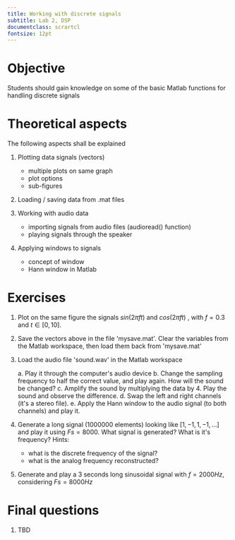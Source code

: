 ```yaml
---
title: Working with discrete signals
subtitle: Lab 2, DSP
documentclass: scrartcl
fontsize: 12pt
---
```


# Objective

Students should gain knowledge on some of the basic Matlab functions for handling 
discrete signals

# Theoretical aspects

The following aspects shall be explained

   
1. Plotting data signals (vectors)
    - multiple plots on same graph
    - plot options
    - sub-figures

2. Loading / saving data from .mat files

3. Working with audio data
    - importing signals from audio files (audioread() function)
    - playing signals through the speaker

4. Applying windows to signals
    - concept of window
    - Hann window in Matlab
        

# Exercises

1. Plot on the same figure the signals $sin(2 \pi f t)$ and $cos(2 \pi f t)$ , with $f = 0.3$ and $t \in [0, 10]$.

2. Save the vectors above in the file 'mysave.mat'. Clear the variables from the Matlab workspace, then load them back from 'mysave.mat'

3. Load the audio file 'sound.wav' in the Matlab workspace

    a. Play it through the computer's audio device
    b. Change the sampling frequency to half the correct value, and play again. How will the sound be changed?
    c. Amplify the sound by multiplying the data by 4. Play the sound and observe the difference.
    d. Swap the left and right channels (it's a stereo file).
    e. Apply the Hann window to the audio signal (to both channels) and play it.
    
4. Generate a long signal (1000000 elements) looking like $[1, -1, 1, -1, ...]$ and play it using $Fs = 8000$. 
What signal is generated? What is it's frequency? Hints:
    - what is the discrete frequency of the signal?
    - what is the analog frequency reconstructed?

5. Generate and play a 3 seconds long sinusoidal signal with $f=2000Hz$, considering $Fs = 8000Hz$


# Final questions

1. TBD
